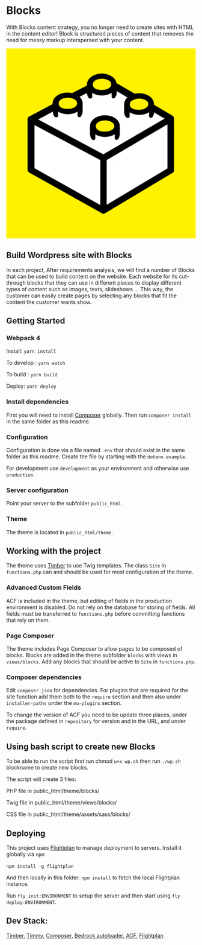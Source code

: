 # Blocks
With Blocks content strategy, you no longer need to create sites with HTML in the content editor! Block is structured pieces of content that removes the need for messy markup interspersed with your content.

![Blocks](https://raw.githubusercontent.com/ehsanpo/Blocks/master/public_html/theme/assets/img/favicon.jpg)

## Build Wordpress site with Blocks

In each project, After requirements analysis, we will find a number of Blocks that can be used to build content on the website. Each website for its cut-through blocks that they can use in different places to display different types of content such as images, texts, slideshows ... This way, the customer can easily create pages by selecting any blocks that fit the content the customer wants show.

## Getting Started

### Webpack 4
Install:
`yarn install`

To develop :
`yarn watch `

 To build :
`yarn build `

Deploy: 
`yarn deploy`


### Install dependencies

First you will need to install [Composer](https://getcomposer.org/) globally. Then run `composer install` in the same folder as this readme.

### Configuration

Configuration is done via a file named `.env` that should exist in the same folder as this readme. Create the file by starting with the `dotenv.example`.

For development use `development` as your environment and otherwise use `production`.

### Server configuration

Point your server to the subfolder `public_html`.

### Theme

The theme is located in `public_html/theme`.


## Working with the project

The theme uses [Timber](https://github.com/jarednova/timber/wiki) to use Twig templates. The class `Site` in `functions.php` can and should be used for most configuration of the theme.

### Advanced Custom Fields

ACF is included in the theme, but editing of fields in the production environment is disabled. Do not rely on the database for storing of fields. All fields must be transferred to `functions.php` before committing functions that rely on them.

### Page Composer

The theme includes Page Composer to allow pages to be composed of blocks. Blocks are added in the theme subfolder `blocks` with views in `views/blocks`. Add any blocks that should be active to `Site` in `functions.php`.

### Composer dependencies

Edit `composer.json` for dependencies. For plugins that are required for the site function add them both to the `require` section and then also under `installer-paths` under the `mu-plugins` section.

To change the version of ACF you need to be update three places, under the package defined in `repository` for version and in the URL, and under `require`.

## Using bash script to create new Blocks

To be able to run the script first run chmod `u+x wp.sh` then run `./wp.sh` blockname to create new blocks.

The script will create 3 files:

PHP file in public_html/theme/blocks/

Twig file in public_html/theme/views/blocks/

CSS file in public_html/theme/assets/sass/blocks/


## Deploying

This project uses [Flightplan](https://github.com/pstadler/flightplan) to manage deployment to servers. Install it globally via `npm`:

`npm install -g flightplan`

And then locally in this folder: `npm install` to fetch the local Flightplan instance.

Run `fly init:ENVIRONMENT` to setup the server and then start using `fly deploy:ENVIRONMENT`.


## Dev Stack: 
[Timber](https://github.com/timber/timber),  [Timmy](https://github.com/mindkomm/timmy), [Composer](https://getcomposer.org/), [Bedrock autoloader](https://roots.io/bedrock/docs/mu-plugins-autoloader/), [ACF](https://www.advancedcustomfields.com/), [Flightplan](https://github.com/pstadler/flightplan) 
